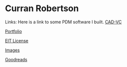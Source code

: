 # Curran Robertson

Links:
Here is a link to some PDM software I built.
[CAD-VC](https://cad-vc.org/)

[Portfolio](https://drive.google.com/drive/folders/18Ntjcdg_oRFSatfBP3WWHiAzXN1ULbTe)

[EIT License](https://www.credly.com/badges/e17a3ec1-3c2e-408d-8bba-ba95702b791a/public_url)

[Images](./images/images.html)

[Goodreads](https://www.goodreads.com/user/show/155291490-curran-robertson)
